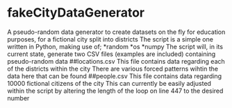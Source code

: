 # fakeCityDataGenerator
A pseudo-random data generator to create datasets on the fly for education purposes, for a fictional city split into districts
The script is a simple one written in Python, making use of;
*random
*os
*numpy
The script will, in its current state, generate two CSV files (examples are included) containing pseudo-random data
##locations.csv
This file contains data regarding each of the districts within the city
There are various forced patterns wihtin the data here that can be found
##people.csv
This file contains data regarding 10000 fictional citizens of the city
This can currently be easily adjusted within the script by altering the length of the loop on line 447 to the desired number
